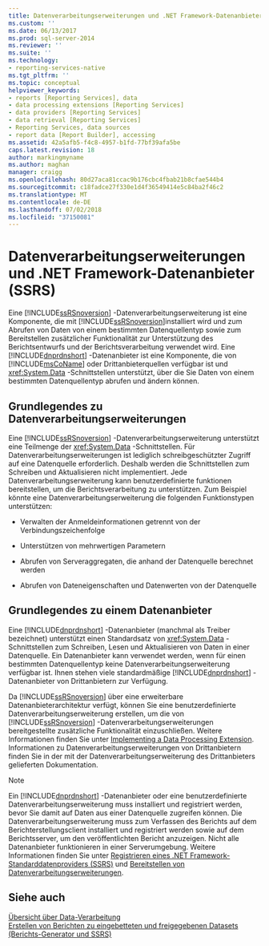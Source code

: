 ```yaml
---
title: Datenverarbeitungserweiterungen und .NET Framework-Datenanbieter (SSRS) | Microsoft-Dokumentation
ms.custom: ''
ms.date: 06/13/2017
ms.prod: sql-server-2014
ms.reviewer: ''
ms.suite: ''
ms.technology:
- reporting-services-native
ms.tgt_pltfrm: ''
ms.topic: conceptual
helpviewer_keywords:
- reports [Reporting Services], data
- data processing extensions [Reporting Services]
- data providers [Reporting Services]
- data retrieval [Reporting Services]
- Reporting Services, data sources
- report data [Report Builder], accessing
ms.assetid: 42a5afb5-f4c8-4957-b1fd-77bf39afa5be
caps.latest.revision: 18
author: markingmyname
ms.author: maghan
manager: craigg
ms.openlocfilehash: 80d27aca81ccac9b176cbc4fbab21b8cfae544b4
ms.sourcegitcommit: c18fadce27f330e1d4f36549414e5c84ba2f46c2
ms.translationtype: MT
ms.contentlocale: de-DE
ms.lasthandoff: 07/02/2018
ms.locfileid: "37150081"
---
```

# <a name="data-processing-extensions-and-net-framework-data-providers-ssrs"></a>Datenverarbeitungserweiterungen und .NET Framework-Datenanbieter (SSRS)
  Eine [!INCLUDE[ssRSnoversion](../../includes/ssrsnoversion-md.md)] -Datenverarbeitungserweiterung ist eine Komponente, die mit [!INCLUDE[ssRSnoversion](../../includes/ssrsnoversion-md.md)]installiert wird und zum Abrufen von Daten von einem bestimmten Datenquellentyp sowie zum Bereitstellen zusätzlicher Funktionalität zur Unterstützung des Berichtsentwurfs und der Berichtsverarbeitung verwendet wird. Eine [!INCLUDE[dnprdnshort](../../includes/dnprdnshort-md.md)] -Datenanbieter ist eine Komponente, die von [!INCLUDE[msCoName](../../includes/msconame-md.md)] oder Drittanbieterquellen verfügbar ist und <xref:System.Data> -Schnittstellen unterstützt, über die Sie Daten von einem bestimmten Datenquellentyp abrufen und ändern können.  
  
## <a name="understanding-a-data-processing-extension"></a>Grundlegendes zu Datenverarbeitungserweiterungen  
 Eine [!INCLUDE[ssRSnoversion](../../includes/ssrsnoversion-md.md)] -Datenverarbeitungserweiterung unterstützt eine Teilmenge der <xref:System.Data> -Schnittstellen. Für Datenverarbeitungserweiterungen ist lediglich schreibgeschützter Zugriff auf eine Datenquelle erforderlich. Deshalb werden die Schnittstellen zum Schreiben und Aktualisieren nicht implementiert. Jede Datenverarbeitungserweiterung kann benutzerdefinierte funktionen bereitstellen, um die Berichtsverarbeitung zu unterstützen. Zum Beispiel könnte eine Datenverarbeitungserweiterung die folgenden Funktionstypen unterstützen:  
  
-   Verwalten der Anmeldeinformationen getrennt von der Verbindungszeichenfolge  
  
-   Unterstützen von mehrwertigen Parametern  
  
-   Abrufen von Serveraggregaten, die anhand der Datenquelle berechnet werden  
  
-   Abrufen von Dateneigenschaften und Datenwerten von der Datenquelle  
  
## <a name="understanding-a-data-provider"></a>Grundlegendes zu einem Datenanbieter  
 Eine [!INCLUDE[dnprdnshort](../../includes/dnprdnshort-md.md)] -Datenanbieter (manchmal als Treiber bezeichnet) unterstützt einen Standardsatz von <xref:System.Data> -Schnittstellen zum Schreiben, Lesen und Aktualisieren von Daten in einer Datenquelle. Ein Datenanbieter kann verwendet werden, wenn für einen bestimmten Datenquellentyp keine Datenverarbeitungserweiterung verfügbar ist. Ihnen stehen viele standardmäßige [!INCLUDE[dnprdnshort](../../includes/dnprdnshort-md.md)] -Datenanbieter von Drittanbietern zur Verfügung.  
  
 Da [!INCLUDE[ssRSnoversion](../../includes/ssrsnoversion-md.md)] über eine erweiterbare Datenanbieterarchitektur verfügt, können Sie eine benutzerdefinierte Datenverarbeitungserweiterung erstellen, um die von [!INCLUDE[ssRSnoversion](../../includes/ssrsnoversion-md.md)] -Datenverarbeitungserweiterungen bereitgestellte zusätzliche Funktionalität einzuschließen. Weitere Informationen finden Sie unter [Implementing a Data Processing Extension](../extensions/data-processing/implementing-a-data-processing-extension.md). Informationen zu Datenverarbeitungserweiterungen von Drittanbietern finden Sie in der mit der Datenverarbeitungserweiterung des Drittanbieters gelieferten Dokumentation.  
  
> [!NOTE]  
>  Ein [!INCLUDE[dnprdnshort](../../includes/dnprdnshort-md.md)] -Datenanbieter oder eine benutzerdefinierte Datenverarbeitungserweiterung muss installiert und registriert werden, bevor Sie damit auf Daten aus einer Datenquelle zugreifen können. Die Datenverarbeitungserweiterung muss zum Verfassen des Berichts auf dem Berichterstellungsclient installiert und registriert werden sowie auf dem Berichtsserver, um den veröffentlichten Bericht anzuzeigen. Nicht alle Datenanbieter funktionieren in einer Serverumgebung. Weitere Informationen finden Sie unter [Registrieren eines .NET Framework-Standarddatenproviders (SSRS)](register-a-standard-net-framework-data-provider-ssrs.md) und [Bereitstellen von Datenverarbeitungserweiterungen](../extensions/data-processing/deploying-a-data-processing-extension.md).  
  
## <a name="see-also"></a>Siehe auch  
 [Übersicht über Data-Verarbeitung](../extensions/data-processing/data-processing-extensions-overview.md)   
 [Erstellen von Berichten zu eingebetteten und freigegebenen Datasets &#40;Berichts-Generator und SSRS&#41;](report-embedded-datasets-and-shared-datasets-report-builder-and-ssrs.md)  
  
  

